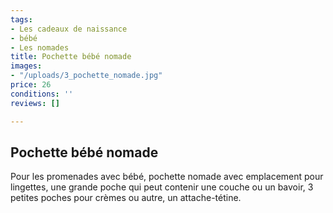 ```yaml
---
tags:
- Les cadeaux de naissance
- bébé
- Les nomades
title: Pochette bébé nomade
images:
- "/uploads/3_pochette_nomade.jpg"
price: 26
conditions: ''
reviews: []

---
```

## Pochette bébé nomade

Pour les promenades avec bébé, pochette nomade avec emplacement pour lingettes, une grande poche qui peut contenir une couche ou un bavoir, 3 petites poches pour crèmes ou autre, un attache-tétine.
